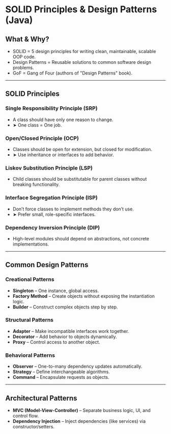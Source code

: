 # SOLID Principles & Design Patterns (Java)

## What & Why?

- SOLID = 5 design principles for writing clean, maintainable, scalable OOP code.
- Design Patterns = Reusable solutions to common software design problems.
- GoF = Gang of Four (authors of "Design Patterns" book).

---

## SOLID Principles

### Single Responsibility Principle (SRP)
- A class should have only one reason to change.
- ➤ One class = One job.

### Open/Closed Principle (OCP)
- Classes should be open for extension, but closed for modification.
- ➤ Use inheritance or interfaces to add behavior.

### Liskov Substitution Principle (LSP)
- Child classes should be substitutable for parent classes without breaking functionality.

### Interface Segregation Principle (ISP)
- Don’t force classes to implement methods they don’t use.
- ➤ Prefer small, role-specific interfaces.

### Dependency Inversion Principle (DIP)
- High-level modules should depend on abstractions, not concrete implementations.

---

## Common Design Patterns

### Creational Patterns
- **Singleton** – One instance, global access.
- **Factory Method** – Create objects without exposing the instantiation logic.
- **Builder** – Construct complex objects step by step.

### Structural Patterns
- **Adapter** – Make incompatible interfaces work together.
- **Decorator** – Add behavior to objects dynamically.
- **Proxy** – Control access to another object.

### Behavioral Patterns
- **Observer** – One-to-many dependency updates automatically.
- **Strategy** – Define interchangeable algorithms.
- **Command** – Encapsulate requests as objects.

---

## Architectural Patterns

- **MVC (Model-View-Controller)** – Separate business logic, UI, and control flow.
- **Dependency Injection** – Inject dependencies (like services) via constructor/setters.

